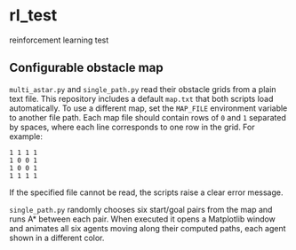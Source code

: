 # rl_test
reinforcement learning test

## Configurable obstacle map

`multi_astar.py` and `single_path.py` read their obstacle grids from a plain
text file.  This repository includes a default `map.txt` that both scripts load
automatically.  To use a different map, set the `MAP_FILE` environment variable
to another file path.  Each map file should contain rows of `0` and `1`
separated by spaces, where each line corresponds to one row in the grid.  For
example:

```
1 1 1 1
1 0 0 1
1 0 0 1
1 1 1 1
```

If the specified file cannot be read, the scripts raise a clear error message.

`single_path.py` randomly chooses six start/goal pairs from the map and runs A*
between each pair.  When executed it opens a Matplotlib window and animates all
six agents moving along their computed paths, each agent shown in a different
color.
